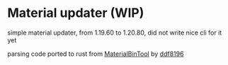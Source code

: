 # Material updater (WIP)
simple material updater, from 1.19.60 to 1.20.80, did not write nice cli for it yet

parsing code ported to rust from [MaterialBinTool](https://github.com/ddf8196/MaterialBinTool) by [ddf8196](https://github.com/ddf8196)
